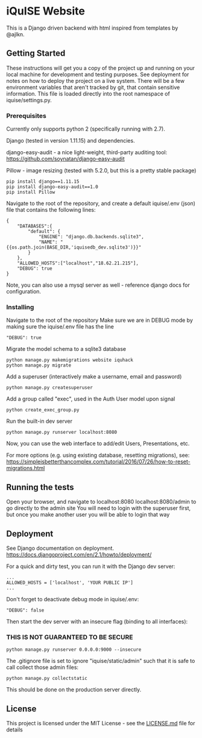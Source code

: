 # iQuISE Website

This is a Django driven backend with html inspired from templates by @ajlkn.

## Getting Started

These instructions will get you a copy of the project up and running on your local machine for development and testing purposes. See deployment for notes on how to deploy the project on a live system.
There will be a few environment variables that aren't tracked by git, that contain sensitive information. This file is loaded directly into the root namespace of iquise/settings.py.

### Prerequisites
Currently only supports python 2 (specifically running with 2.7).

Django (tested in version 1.11.15) and dependencies.

django-easy-audit - a nice light-weight, third-party auditing tool: https://github.com/soynatan/django-easy-audit

Pillow - image resizing (tested with 5.2.0, but this is a pretty stable package)
```
pip install django==1.11.15
pip install django-easy-audit==1.0
pip install Pillow
```
Navigate to the root of the repository, and create a default iquise/.env (json) file that contains the following lines:
```
{
    "DATABASES":{
        "default": {
            "ENGINE": "django.db.backends.sqlite3",
            "NAME": "{{os.path.join(BASE_DIR,'iquisedb_dev.sqlite3')}}"
        }
    },
    "ALLOWED_HOSTS":["localhost","18.62.21.215"],
    "DEBUG": true
}
```
Note, you can also use a mysql server as well - reference django docs for configuration.

### Installing

Navigate to the root of the repository
Make sure we are in DEBUG mode by making sure the iquise/.env file has the line
```
"DEBUG": true
```
Migrate the model schema to a sqlite3 database
```
python manage.py makemigrations website iquhack
python manage.py migrate
```
Add a superuser (interactively make a username, email and password)
```
python manage.py createsuperuser
```
Add a group called "exec", used in the Auth User model upon signal
```
python create_exec_group.py
```
Run the built-in dev server
```
python manage.py runserver localhost:8080
```
Now, you can use the web interface to add/edit Users, Presentations, etc.

For more options (e.g. using existing database, resetting migrations), see:
https://simpleisbetterthancomplex.com/tutorial/2016/07/26/how-to-reset-migrations.html

## Running the tests

Open your browser, and navigate to localhost:8080
localhost:8080/admin to go directly to the admin site
You will need to login with the superuser first, but once you make another user you will be able to login that way

## Deployment

See Django documentation on deployment.
https://docs.djangoproject.com/en/2.1/howto/deployment/

For a quick and dirty test, you can run it with the Django dev server:
```
...
ALLOWED_HOSTS = ['localhost', 'YOUR PUBLIC IP']
...
```
Don't forget to deactivate debug mode in iquise/.env:
```
"DEBUG": false
```
Then start the dev server with an insecure flag (binding to all interfaces):
### THIS IS NOT GUARANTEED TO BE SECURE
```
python manage.py runserver 0.0.0.0:9000 --insecure
```
The .gitignore file is set to ignore "iquise/static/admin" such that it is safe to call collect those admin files:
```
python manage.py collectstatic
```
This should be done on the production server directly.

## License

This project is licensed under the MIT License - see the [LICENSE.md](LICENSE.md) file for details
